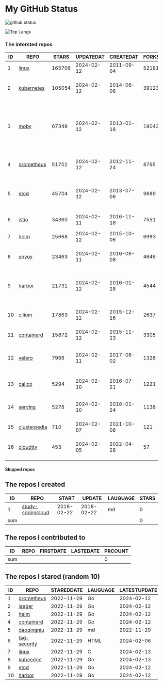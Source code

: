 # My GitHub Status

<img src="https://github-readme-stats-1.yihong0618.vercel.app/api?username=daoqingniu&show_icons=true&&&hide_title=true&count_private=true" alt="github status" />

![Top Langs](https://github-readme-stats-1.yihong0618.vercel.app/api/top-langs/?username=daoqingniu&layout=compact)

<!--START_SECTION:github_repos-->
### The intersted repos
| ID |                              REPO                               | STARS  | UPDATEDAT  | CREATEDAT  | FORKSCOUNT |                                                DESCRIPTIONS                                                |
|----|-----------------------------------------------------------------|--------|------------|------------|------------|------------------------------------------------------------------------------------------------------------|
|  1 | [linux](https://github.com/torvalds/linux)                      | 165708 | 2024-02-12 | 2011-09-04 |      52181 | Linux kernel source tree                                                                                   |
|  2 | [kubernetes](https://github.com/kubernetes/kubernetes)          | 105054 | 2024-02-12 | 2014-06-06 |      39123 | Production-Grade Container Scheduling and Management                                                       |
|  3 | [moby](https://github.com/moby/moby)                            |  67349 | 2024-02-12 | 2013-01-18 |      19043 | The Moby Project - a collaborative project for the container ecosystem to assemble container-based systems |
|  4 | [prometheus](https://github.com/prometheus/prometheus)          |  51702 | 2024-02-12 | 2012-11-24 |       8765 | The Prometheus monitoring system and time series database.                                                 |
|  5 | [etcd](https://github.com/etcd-io/etcd)                         |  45704 | 2024-02-12 | 2013-07-06 |       9689 | Distributed reliable key-value store for the most critical data of a distributed system                    |
|  6 | [istio](https://github.com/istio/istio)                         |  34360 | 2024-02-11 | 2016-11-18 |       7551 | Connect, secure, control, and observe services.                                                            |
|  7 | [helm](https://github.com/helm/helm)                            |  25668 | 2024-02-12 | 2015-10-06 |       6983 | The Kubernetes Package Manager                                                                             |
|  8 | [envoy](https://github.com/envoyproxy/envoy)                    |  23463 | 2024-02-11 | 2016-08-08 |       4646 | Cloud-native high-performance edge/middle/service proxy                                                    |
|  9 | [harbor](https://github.com/goharbor/harbor)                    |  21731 | 2024-02-12 | 2016-01-28 |       4544 | An open source trusted cloud native registry project that stores, signs, and scans content.                |
| 10 | [cilium](https://github.com/cilium/cilium)                      |  17863 | 2024-02-12 | 2015-12-16 |       2637 | eBPF-based Networking, Security, and Observability                                                         |
| 11 | [containerd](https://github.com/containerd/containerd)          |  15872 | 2024-02-12 | 2015-11-13 |       3305 | An open and reliable container runtime                                                                     |
| 12 | [velero](https://github.com/vmware-tanzu/velero)                |   7998 | 2024-02-11 | 2017-08-02 |       1328 | Backup and migrate Kubernetes applications and their persistent volumes                                    |
| 13 | [calico](https://github.com/projectcalico/calico)               |   5294 | 2024-02-10 | 2016-07-21 |       1221 | Cloud native networking and network security                                                               |
| 14 | [serving](https://github.com/knative/serving)                   |   5278 | 2024-02-10 | 2018-01-24 |       1138 | Kubernetes-based, scale-to-zero, request-driven compute                                                    |
| 15 | [clusterpedia](https://github.com/clusterpedia-io/clusterpedia) |    710 | 2024-02-07 | 2021-10-08 |        121 | The Encyclopedia of Kubernetes clusters                                                                    |
| 16 | [cloudtty](https://github.com/cloudtty/cloudtty)                |    453 | 2024-02-05 | 2022-04-28 |         57 | A Friendly Kubernetes CloudShell (Web Terminal) !                                                          |



#### Skipped repos
<!--END_SECTION:github_repos-->

<!--START_SECTION:my_github-->
## The repos I created
| ID  |                                 REPO                                 |   START    |   UPDATE   | LAUGUAGE | STARS |
|-----|----------------------------------------------------------------------|------------|------------|----------|-------|
|   1 | [study-springcloud](https://github.com/daoqingniu/study-springcloud) | 2018-02-22 | 2018-02-22 | md       |     0 |
| sum |                                                                      |            |            |          |     0 |

## The repos I contributed to
| ID  | REPO | FIRSTDATE | LASTEDATE | PRCOUNT |
|-----|------|-----------|-----------|---------|
| sum |      |           |           |       0 |

## The repos I stared (random 10)
| ID |                          REPO                          | STAREDDATE | LAUGUAGE | LATESTUPDATE |
|----|--------------------------------------------------------|------------|----------|--------------|
|  1 | [prometheus](https://github.com/prometheus/prometheus) | 2022-11-29 | Go       | 2024-02-12   |
|  2 | [jaeger](https://github.com/jaegertracing/jaeger)      | 2022-11-29 | Go       | 2024-02-12   |
|  3 | [helm](https://github.com/helm/helm)                   | 2022-11-29 | Go       | 2024-02-12   |
|  4 | [containerd](https://github.com/containerd/containerd) | 2022-11-29 | Go       | 2024-02-12   |
|  5 | [daoqingniu](https://github.com/daoqingniu/daoqingniu) | 2022-11-29 | md       | 2022-11-29   |
|  6 | [tag-security](https://github.com/cncf/tag-security)   | 2022-11-29 | HTML     | 2024-02-06   |
|  7 | [linux](https://github.com/torvalds/linux)             | 2022-11-29 | C        | 2024-02-13   |
|  8 | [kubeedge](https://github.com/kubeedge/kubeedge)       | 2022-11-29 | Go       | 2024-02-13   |
|  9 | [etcd](https://github.com/etcd-io/etcd)                | 2022-11-29 | Go       | 2024-02-12   |
| 10 | [harbor](https://github.com/goharbor/harbor)           | 2022-11-29 | Go       | 2024-02-12   |

<!--END_SECTION:my_github-->
